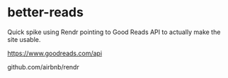 better-reads
============

Quick spike using Rendr pointing to Good Reads API to actually make the site usable.


https://www.goodreads.com/api

github.com/airbnb/rendr
